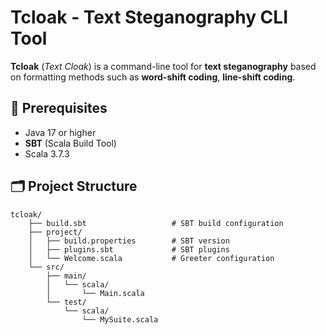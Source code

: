 # Tcloak - Text Steganography CLI Tool
**Tcloak** (*Text Cloak*) is a command-line tool for **text steganography** based on formatting methods such as **word-shift coding**, **line-shift coding**.
## 🧰 Prerequisites
- Java 17 or higher
- **SBT** (Scala Build Tool)
- Scala 3.7.3
## 🗂️ Project Structure
```
tcloak/
    ├── build.sbt                   # SBT build configuration
    ├── project/
    │   ├── build.properties        # SBT version
    │   ├── plugins.sbt             # SBT plugins
    │   └── Welcome.scala           # Greeter configuration
    └── src/
        ├── main/
        │   └── scala/
        │       └── Main.scala
        └── test/
            └── scala/
                └── MySuite.scala
```
